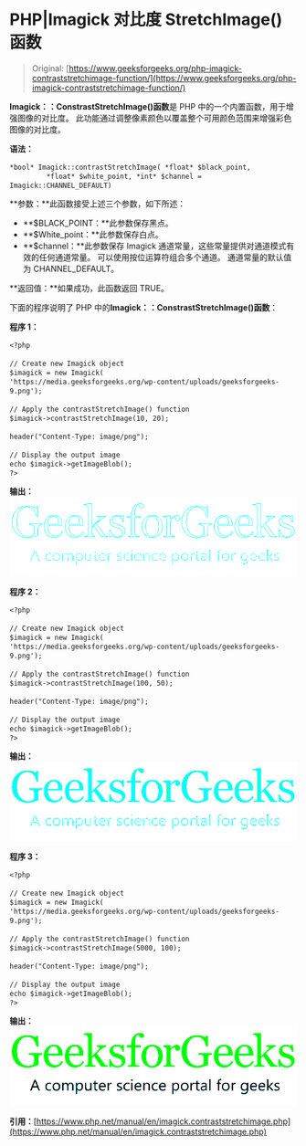 # PHP|Imagick 对比度 StretchImage()函数

> Original: [https://www.geeksforgeeks.org/php-imagick-contraststretchimage-function/](https://www.geeksforgeeks.org/php-imagick-contraststretchimage-function/)

**Imagick：：ConstrastStretchImage()函数**是 PHP 中的一个内置函数，用于增强图像的对比度。 此功能通过调整像素颜色以覆盖整个可用颜色范围来增强彩色图像的对比度。

**语法：**

```
*bool* Imagick::contrastStretchImage( *float* $black_point,
         *float* $white_point, *int* $channel = Imagick::CHANNEL_DEFAULT)
```

**参数：**此函数接受上述三个参数，如下所述：

*   **$BLACK_POINT：**此参数保存黑点。
*   **$White_point：**此参数保存白点。
*   **$channel：**此参数保存 Imagick 通道常量，这些常量提供对通道模式有效的任何通道常量。 可以使用按位运算符组合多个通道。 通道常量的默认值为 CHANNEL_DEFAULT。

**返回值：**如果成功，此函数返回 TRUE。

下面的程序说明了 PHP 中的**Imagick：：ConstrastStretchImage()函数**：

**程序 1：**

```
<?php

// Create new Imagick object
$imagick = new Imagick(
'https://media.geeksforgeeks.org/wp-content/uploads/geeksforgeeks-9.png');

// Apply the contrastStretchImage() function
$imagick->contrastStretchImage(10, 20);

header("Content-Type: image/png");

// Display the output image
echo $imagick->getImageBlob();
?>
```

**输出：**
![](img/541a5e3daf8f2b114cc30b7c77faf7d8.png)

**程序 2：**

```
<?php

// Create new Imagick object
$imagick = new Imagick(
'https://media.geeksforgeeks.org/wp-content/uploads/geeksforgeeks-9.png');

// Apply the contrastStretchImage() function
$imagick->contrastStretchImage(100, 50);

header("Content-Type: image/png");

// Display the output image
echo $imagick->getImageBlob();
?>
```

**输出：**
![](img/33269cd230a8fee3e4ee55cf14ab41ad.png)

**程序 3：**

```
<?php

// Create new Imagick object
$imagick = new Imagick(
'https://media.geeksforgeeks.org/wp-content/uploads/geeksforgeeks-9.png');

// Apply the contrastStretchImage() function
$imagick->contrastStretchImage(5000, 100);

header("Content-Type: image/png");

// Display the output image
echo $imagick->getImageBlob();
?>
```

**输出：**
![](img/6756147a703acb47dcfbc301b0c722d3.png)

**引用：**[https://www.php.net/manual/en/imagick.contraststretchimage.php](https://www.php.net/manual/en/imagick.contraststretchimage.php)